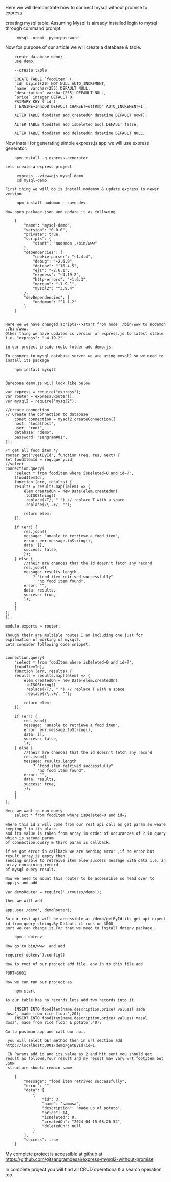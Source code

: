 Here we will demonstrate how to connect mysql without promise to express.

creating mysql table:
   Assuming Mysql is already installed login to mysql through command prompt.

         mysql -uroot -pyourpassword
   
   Now for purpose of our article we will create a database & table.

        create database demo;
        use demo;

        --create table

        CREATE TABLE `foodItem` (
        `id` bigint(20) NOT NULL AUTO_INCREMENT,
        `name` varchar(255) DEFAULT NULL,
        `description` varchar(255) DEFAULT NULL,
        `price` integer DEFAULT 0,
        PRIMARY KEY (`id`)
        ) ENGINE=InnoDB DEFAULT CHARSET=utf8mb4 AUTO_INCREMENT=1 ;

        ALTER TABLE foodItem add createdOn datetime DEFAULT now();

        ALTER TABLE foodItem add isDeleted bool DEFAULT false;

        ALTER TABLE foodItem add deletedOn datetime DEFAULT NULL;


   Now install for generating simple express.js app we will use express generator.

        npm install -g express-generator

    Lets create a express project

         express --view=ejs mysql-demo
         cd mysql-demo

    First thing we will do is install nodemon & update express to newer version
      
         npm install nodemon --save-dev
        
    Now open package.json and update it as following

        {
            "name": "mysql-demo",
            "version": "0.0.0",
            "private": true,
            "scripts": {
                "start": "nodemon ./bin/www"
            },
            "dependencies": {
                "cookie-parser": "~1.4.4",
                "debug": "~2.6.9",
                "dotenv": "^16.4.5",
                "ejs": "~2.6.1",
                "express": "~4.19.2",
                "http-errors": "~1.6.3",
                "morgan": "~1.9.1",
                "mysql2": "^3.9.4"
            },
            "devDependencies": {
                "nodeman": "^1.1.2"
            }
        }
        

    Here we we have changed scripts-->start from node ./bin/www to nodemon ./bin/www.
    Other thing we have updated is version of express.js to latest stable i.e. "express": "~4.19.2"

    in our project inside route folder add demo.js.

    To connect to mysql database server we are using mysql2 so we need to install its package

        npm install mysql2

    
    Barebone demo.js will look like below

    var express = require("express");
    var router = express.Router();
    var mysql2 = require("mysql2");

    //create connection
    // Create the connection to database
        const connection = mysql2.createConnection({
        host: "localhost",
        user: "root",
        database: "demo",
        password: "sangram#81",
    });

    /* get all food item */
    router.get("/getById", function (req, res, next) {
    let foodItemId = req.query.id;
    //select
    connection.query(
        "select * from foodItem where isDeleted=0 and id=?",
        [foodItemId],
        function (err, results) {
        results = results.map((elem) => {
            elem.createdOn = new Date(elem.createdOn)
            .toISOString()
            .replace(/T/, " ") // replace T with a space
            .replace(/\..+/, "");

            return elem;
        });

        if (err) {
            res.json({
            message: "unable to retrieve a food item",
            error: err.message.toString(),
            data: [],
            success: false,
            });
        } else {
            //their are chances that the id doesn't fetch any record
            res.json({
            message: results.length
                ? "food item retrived successfully"
                : "no food item found",
            error: "",
            data: results,
            success: true,
            });
        }
        }
    );
    });

    module.exports = router;

    Though their are multiple routes I am including one just for explanation of working of mysql2.
    Lets consider following code snippet.


    connection.query(
        "select * from foodItem where isDeleted=0 and id=?",
        [foodItemId],
        function (err, results) {
        results = results.map((elem) => {
            elem.createdOn = new Date(elem.createdOn)
            .toISOString()
            .replace(/T/, " ") // replace T with a space
            .replace(/\..+/, "");

            return elem;
        });

        if (err) {
            res.json({
            message: "unable to retrieve a food item",
            error: err.message.toString(),
            data: [],
            success: false,
            });
        } else {
            //their are chances that the id doesn't fetch any record
            res.json({
            message: results.length
                ? "food item retrived successfully"
                : "no food item found",
            error: "",
            data: results,
            success: true,
            });
        }
        }
    );

    Here we want to run query 
        select * from foodItem where isDeleted=0 and id=2

    where this id 2 will come from our rest api call as get param.so weare keeping ? in its place 
    and its value is taken from array in order of occurances of ? in query which is second param 
    of connection.query & third param is callback.

    if we got error in callback we are sending error ,if no error but result array is empty then 
    sending unable to retreive item else success message with data i.e. an array containing record
    of mysql query result.

    Now we need to mount this router to be accessible so head over to app.js and add

    var demoRouter = require('./routes/demo');

    then we will add

    app.use('/demo', demoRouter);

    So our rest api will be accessible at /demo/getById,its get api expect id from query string.By Default it runs on 3000
    port we can change it.For that we need to install dotenv package.

        npm i dotenv

    Now go to bin/www  and add

    require('dotenv').config()

    Now to root of our project add file .env.In to this file add

    PORT=3001

    Now we can run our project as

        npm start

    As our table has no records lets add two records into it.

        INSERT INTO foodItem(name,description,price) values('sada dosa','made from rice floor',20);
        INSERT INTO foodItem(name,description,price) values('masal dosa','made from rice floor & potato',40);

    Go to postman app and call our api.

     you will select GET method then in url section add http://localhost:3001/demo/getById?id=1.

     IN Params add id and its value as 2 and hit sent you should get result as follows.Your result and my result may vary wrt footItem but JSON
     structure should remain same.

        {
            "message": "food item retrived successfully",
            "error": "",
            "data": [
                {
                    "id": 3,
                    "name": "samosa",
                    "description": "made up of potato",
                    "price": 14,
                    "isDeleted": 0,
                    "createdOn": "2024-04-15 08:26:52",
                    "deletedOn": null
                }
            ],
            "success": true
        } 

  My complete project is accessible at github at https://github.com/gitsangramdesai/express-mysql2-without-promise

  In complete project you will find all CRUD operationa & a search operation too.